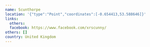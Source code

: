 ```yaml
---
name: Scunthorpe
location: '{"type":"Point","coordinates":[-0.654413,53.588646]}'
links:
  others: 
  facebook: https://www.facebook.com/xrscunny/
others: []
country: United Kingdom
---
```

